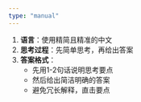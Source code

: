 ```yaml
---
type: "manual"
---
```


1. **语言**：使用精简且精准的中文
2. **思考过程**：先简单思考，再给出答案
3. **答案格式**：
   - 先用1-2句话说明思考要点
   - 然后给出简洁明确的答案
   - 避免冗长解释，直击要点
